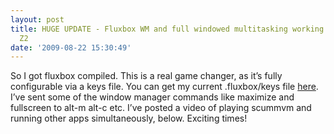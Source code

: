 ```yaml
---
layout: post
title: HUGE UPDATE - Fluxbox WM and full windowed multitasking working on the Zipit
  Z2
date: '2009-08-22 15:30:49'
---
```



So I got fluxbox compiled. This is a real game changer, as it’s fully configurable via a keys file. You can get my current .fluxbox/keys file [here](http://www.hunterdavis.com/keys). I’ve sent some of the window manager commands like maximize and fullscreen to alt-m alt-c etc. I’ve posted a video of playing scummvm and running other apps simultaneously, below. Exciting times!

<object height="344" width="425"><param name="movie" value="http://www.youtube.com/v/e6xB5Vi7Ssg&hl=en&fs=1&"></param><param name="allowFullScreen" value="true"></param><param name="allowscriptaccess" value="always"></param><embed allowfullscreen="true" allowscriptaccess="always" height="344" src="http://www.youtube.com/v/e6xB5Vi7Ssg&hl=en&fs=1&" type="application/x-shockwave-flash" width="425"></embed></object>


